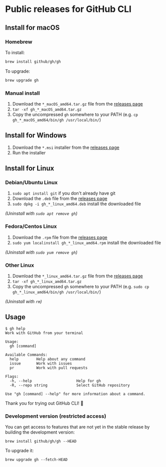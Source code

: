 # Public releases for GitHub CLI

## Install for macOS
### Homebrew
To install:
```sh
brew install github/gh/gh
```
To upgrade:
```sh
brew upgrade gh
```

### Manual install
1. Download the `*_macOS_amd64.tar.gz` file from the [releases page](https://github.com/github/homebrew-gh/releases/latest)
2. `tar -xf gh_*_macOS_amd64.tar.gz`
3. Copy the uncompressed `gh` somewhere to your PATH (e.g. `cp gh_*_macOS_amd64/bin/gh /usr/local/bin/`)

## Install for Windows
1. Download the `*.msi` installer from the [releases page](https://github.com/github/homebrew-gh/releases/latest)
2. Run the installer

## Install for Linux
### Debian/Ubuntu Linux

1. `sudo apt install git` if you don't already have git
2. Download the `.deb` file from the [releases page](https://github.com/github/homebrew-gh/releases/latest)
3. `sudo dpkg -i gh_*_linux_amd64.deb`  install the downloaded file

_(Uninstall with `sudo apt remove gh`)_

### Fedora/Centos Linux

1. Download the `.rpm` file from the [releases page](https://github.com/github/homebrew-gh/releases/latest)
2. `sudo yum localinstall gh_*_linux_amd64.rpm` install the downloaded file

_(Uninstall with `sudo yum remove gh`)_

### Other Linux

1. Download the `*_linux_amd64.tar.gz` file from the [releases page](https://github.com/github/homebrew-gh/releases/latest)
2. `tar -xf gh_*_linux_amd64.tar.gz`
3. Copy the uncompressed `gh` somewhere to your PATH (e.g. `sudo cp gh_*_linux_amd64/bin/gh /usr/local/bin/`)

_(Uninstall with `rm`)_

## Usage
```console
$ gh help
Work with GitHub from your terminal

Usage:
  gh [command]

Available Commands:
  help        Help about any command
  issue       Work with issues
  pr          Work with pull requests

Flags:
  -h, --help                    Help for gh
  -R, --repo string             Select GitHub repository

Use "gh [command] --help" for more information about a command.
```

Thank you for trying out GitHub CLI! 🌟

### Development version (restricted access)

You can get access to features that are not yet in the stable release by
building the development version:

```
brew install github/gh/gh --HEAD
```

To upgrade it:

```
brew upgrade gh --fetch-HEAD
```
